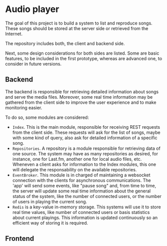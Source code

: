 # Audio player
The goal of this project is to build a system to list and reproduce songs. These songs should be stored at the server side or retrieved from the Internet.

The repository includes both, the client and backend side.

Next, some design considerations for both sides are listed. Some are basic features, to be included in the first prototype, whereas are advanced one, to consider in future versions.

## Backend
The backend is responsible for retrieving detailed information about songs and serve the media files. Moreover, some real time information may be gathered from the client side to improve the user experience and to make monitoring easier.

To do so, some modules are considered:
* `Index`. This is the main module, responsible for receiving REST requests from the client side. These requests will ask for the list of songs, maybe with some kind of query, also ask for detailed information of a specific song.
* `Repositories`. A repository is a module responsible for retrieving data of one source. The system may have as many repositories as desired, for instance, one for Last.fm, another one for local audio files, etc. Wheneven a client asks for information to the Index modules, this one will delegate the responsability on the available repositories.
* `EventBroker`. This module is in charged of maintaining a websocket connection with the clients for asynchronous communications. The 'app' will send some events, like "pause song" and, from time to time, the server will update some real time information about the general status of the system, like the number of connected users, or the number of users in playing the current song.
* `Redis` is a key-value in-memory storage. This systems will use it to store real time values, like number of connected users or basis statistics about current playings. This information is updated continuously so an efficient way of storing it is required.


## Frontend
